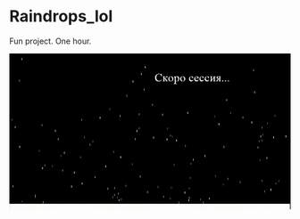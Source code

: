# Raindrops_lol
Fun project. One hour. 

![demo](https://github.com/Flexlug/Raindrops_lol/raw/master/demo.gif)
